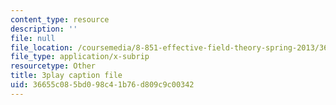 ```yaml
---
content_type: resource
description: ''
file: null
file_location: /coursemedia/8-851-effective-field-theory-spring-2013/36655c085bd098c41b76d809c9c00342_zd9aU90WzV8.srt
file_type: application/x-subrip
resourcetype: Other
title: 3play caption file
uid: 36655c08-5bd0-98c4-1b76-d809c9c00342
---
```


